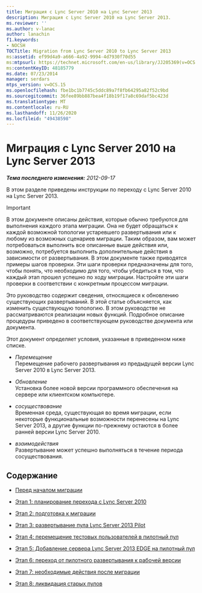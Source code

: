 ```yaml
---
title: Миграция с Lync Server 2010 на Lync Server 2013
description: Миграция с Lync Server 2010 на Lync Server 2013.
ms.reviewer: ''
ms.author: v-lanac
author: lanachin
f1.keywords:
- NOCSH
TOCTitle: Migration from Lync Server 2010 to Lync Server 2013
ms:assetid: ef99d4a9-a666-4a92-9994-4d7930f70d55
ms:mtpsurl: https://technet.microsoft.com/en-us/library/JJ205369(v=OCS.15)
ms:contentKeyID: 48185779
ms.date: 07/23/2014
manager: serdars
mtps_version: v=OCS.15
ms.openlocfilehash: fbe1bc1b7745c5ddc89a7f8fb64295a82f52c9bd
ms.sourcegitcommit: 36fee89bb887bea4f18b19f17a8c69daf5bc423d
ms.translationtype: MT
ms.contentlocale: ru-RU
ms.lasthandoff: 11/26/2020
ms.locfileid: "49438598"
---
```

# <a name="migration-from-lync-server-2010-to-lync-server-2013"></a>Миграция с Lync Server 2010 на Lync Server 2013

<div data-xmlns="http://www.w3.org/1999/xhtml">

<div class="topic" data-xmlns="http://www.w3.org/1999/xhtml" data-msxsl="urn:schemas-microsoft-com:xslt" data-cs="https://msdn.microsoft.com/">

<div data-asp="https://msdn2.microsoft.com/asp">



</div>

<div id="mainSection">

<div id="mainBody">

<span> </span>

_**Тема последнего изменения:** 2012-09-17_

В этом разделе приведены инструкции по переходу с Lync Server 2010 на Lync Server 2013.

<div>


> [!IMPORTANT]  
> В этом документе описаны действия, которые обычно требуются для выполнения каждого этапа миграции. Она не будет обращаться к каждой возможной топологии устаревшего развертывания или к любому из возможных сценариев миграции. Таким образом, вам может потребоваться выполнить все описанные выше действия или, возможно, потребуется выполнить дополнительные действия в зависимости от развертывания. В этом документе также приводятся примеры шагов проверки. Эти шаги проверки предназначены для того, чтобы понять, что необходимо для того, чтобы убедиться в том, что каждый этап прошел успешно по ходу миграции. Настройте эти шаги проверки в соответствии с конкретным процессом миграции.



</div>

Это руководство содержит сведения, относящиеся к обновлению существующих развертываний. В этой статье объясняется, как изменить существующую топологию. В этом руководстве не рассматриваются реализации новых функций. Подробное описание процедуры приведено в соответствующем руководстве документа или документа.

Этот документ определяет условия, указанные в приведенном ниже списке.

  - *Перемещение*  
    Перемещение рабочего развертывания из предыдущей версии Lync Server 2010 в Lync Server 2013.

<!-- end list -->

  - *Обновление*  
    Установка более новой версии программного обеспечения на сервере или клиентском компьютере.

<!-- end list -->

  - *сосуществование*  
    Временная среда, существующая во время миграции, если некоторые функциональные возможности перенесены на Lync Server 2013, а другие функции по-прежнему остаются в более ранней версии Lync Server 2010.

<!-- end list -->

  - *взаимодействия*  
    Развертывание может успешно выполняться в течение периода сосуществования.

<div>

## <a name="in-this-section"></a>Содержание

  - [Перед началом миграции](before-you-begin-the-migration.md)

  - [Этап 1: планирование перехода с Lync Server 2010](phase-1-plan-your-migration-from-lync-server-2010.md)

  - [Этап 2: подготовка к миграции](phase-2-prepare-for-migration.md)

  - [Этап 3: развертывание пула Lync Server 2013 Pilot](phase-3-deploy-lync-server-2013-pilot-pool.md)

  - [Этап 4: перемещение тестовых пользователей в пилотный пул](phase-4-move-test-users-to-the-pilot-pool.md)

  - [Этап 5: Добавление сервера Lync Server 2013 EDGE на пилотный пул](phase-5-add-lync-server-2013-edge-server-to-pilot-pool.md)

  - [Этап 6: переход от пилотного развертывания к рабочей версии](phase-6-move-from-pilot-deployment-into-production.md)

  - [Этап 7: необходимые действия после миграции](phase-7-complete-post-migration-tasks.md)

  - [Этап 8: ликвидация старых пулов](phase-8-decommission-legacy-pools.md)

</div>

</div>

<span> </span>

</div>

</div>

</div>

